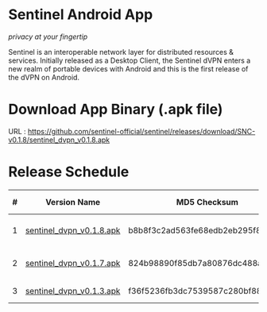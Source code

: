 Sentinel Android App
===
*privacy at your fingertip*

Sentinel is an interoperable network layer for distributed resources & services. Initially released as a Desktop Client, the Sentinel dVPN enters a new realm of portable devices with Android and this is the first release of the dVPN on Android.

Download App Binary (.apk file)
===

URL : https://github.com/sentinel-official/sentinel/releases/download/SNC-v0.1.8/sentinel_dvpn_v0.1.8.apk

Release Schedule
===

| # | Version Name | MD5 Checksum | Release Date |
| -------- | -------- | -------- | --------- |
| 1 | [sentinel_dvpn_v0.1.8.apk](https://github.com/sentinel-official/sentinel/releases/download/SNC-v0.1.8/sentinel_dvpn_v0.1.8.apk) | b8b8f3c2ad563fe68edb2eb295f81a7d | 9th October 2018
| 2 | [sentinel_dvpn_v0.1.7.apk](https://github.com/sentinel-official/sentinel/blob/master/mobile-client-android/binaries/sentinel_dvpn_v0.1.7.apk) | 824b98890f85db7a80876dc488adec45 | 4th September 2018
| 3 | [sentinel_dvpn_v0.1.3.apk](https://github.com/sentinel-official/sentinel/blob/master/mobile-client-android/binaries/sentinel_dvpn_v0.1.3.apk) | f36f5236fb3dc7539587c280bf88ead7 | 17th July 2018
